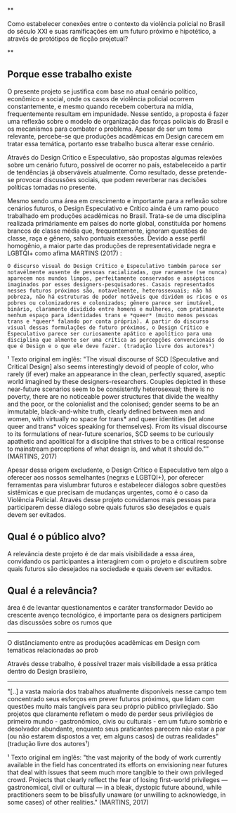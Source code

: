 **

Como estabelecer conexões entre o contexto da violência policial no Brasil do século XXI e suas ramificações em um futuro próximo e hipotético, a através de protótipos de ficção projetual?

**


## Porque esse trabalho existe
O presente projeto se justifica com base no atual cenário político, econômico e social, onde os casos de violência policial ocorrem constantemente, e mesmo quando recebem cobertura na mídia, frequentemente resultam em impunidade. Nesse sentido, a proposta é fazer uma reflexão sobre o modelo de organização das forças policiais do Brasil e os mecanismos para combater o problema. Apesar de ser um tema relevante, percebe-se que produções acadêmicas em Design carecem em tratar essa temática, portanto esse trabalho busca alterar esse cenário.

Através do Design Crítico e Especulativo, são propostas algumas relexões sobre um cenário futuro, possível de ocorrer no país, estabeleceido a partir de tendências já observáveis atualmente. Como resultado, desse pretende-se provocar discussões sociais, que podem reverberar nas decisões políticas tomadas no presente.

Mesmo sendo uma área em crescimento e importante para a reflexão sobre cenários futuros, o Design Especulativo e Crítico ainda é um ramo pouco trabalhado em produções acadêmicas no Brasil. Trata-se de uma disciplina realizada primáriamente em países do norte global, constituída por homens brancos de classe média que, frequentemente, ignoram questões de classe, raça e gênero, salvo pontuais exessões. Devido a esse perfil homogênio, a maior parte das produções de representatividade negra e LGBTQI+ como afima MARTINS (2017) :

	O discurso visual do Design Crítico e Especulativo também parece ser notavélmente ausente de pessoas racializadas, que raramente (se nunca) aparecem nos mundos limpos, perfeitamente conservados e assépticos imaginados por esses designers-pesquisadores. Casais representados nesses futuros próximos são, notavelmente, heterossexuais; não há pobreza, não há estruturas de poder notáveis que dividem os ricos e os pobres ou colonizadores e colonizados; gênero parece ser imutável, binário, claramente dividido entre homens e mulheres, com pratimanete nenhum espaço para identidades trans e *queer* (muito menos pessoas trans e *queer* falando por conta própria). A partir do discurso visual dessas formulações de futuro próximos, o Design Crítico e Especulativo parece ser curiosamente apático e apolítico para uma disciplina que almente ser uma crítica as percepções convencionais do que é Design e o que ele deve fazer. (tradução livre dos autores¹)


¹ Texto original em inglês: "The visual discourse of SCD [Speculative and Critical Design] also seems interestingly devoid of people of color, who rarely (if ever) make an appearance in the clean, perfectly squared, aseptic world imagined by these designers-researchers. Couples depicted in these near-future scenarios seem to be consistently heterosexual; there is no poverty, there are no noticeable power structures that divide the wealthy and the poor, or the colonialist and the colonised; gender seems to be an immutable, black-and-white truth, clearly defined between men and women, with virtually no space for trans* and queer identities (let alone queer and trans* voices speaking for themselves). From its visual discourse to its formulations of near-future scenarios, SCD seems to be curiously apathetic and apolitical for a discipline that strives to be a critical response to mainstream perceptions of what design is, and what it should do."" (MARTINS, 2017)

Apesar dessa origem excludente, o Design Crítico e Especulativo tem algo a oferecer aos nossos semelhantes (negrxs e LGBTQI+), por oferecer ferramentas para vislumbrar futuros e estabelecer diálogos sobre questões sistêmicas e que precisam de mudanças urgentes, como é o caso da Violência Policial. Através desse projeto convidamos mais pessoas para participarem desse diálogo sobre quais futuros são desejados e quais devem ser evitados.


## Qual é o público alvo?

A relevância deste projeto é de dar mais visibilidade a essa área, convidando os participantes a interagirem com o projeto e discutirem sobre quais futuros são desejados na sociedade e quais devem ser evitados.


## Qual é a relevância?

área é de levantar questionamentos e caráter transformador
Devido ao crescente avenço tecnológico, é importante para os designers participem das discussões sobre os rumos que 

----


O distânciamento entre as produções acadêmicas em Design com temáticas relacionadas ao prob




Através desse trabalho,  é possível trazer mais visibilidade a essa prática dentro do Design brasileiro, 


-----

"[..] a vasta maioria dos trabalhos atualmente disponíveis nesse campo tem concentrado seus esforços em prever futuros próximos, que lidam com questões muito mais tangíveis para seu próprio público privilegiado. São projetos que claramente refletem o medo de perder seus privilégios de primeiro mundo - gastronômico, civis ou culturais - em um futuro sombrio e desolvador abundante, enquanto seus praticantes parecem não estar a par  (ou não estarem dispostos a ver, em alguns casos) de outras realidades" (tradução livre dos autores¹)

¹ Texto original em inglês: "the vast majority of the body of work currently available in the field has concentrated its efforts on envisioning near futures that deal with issues that seem much more tangible to their own privileged crowd. Projects that clearly reflect the fear of losing first-world privileges — gastronomical, civil or cultural — in a bleak, dystopic future abound, while practitioners seem to be blissfully unaware (or unwilling to acknowledge, in some cases) of other realities." (MARTINS, 2017)
